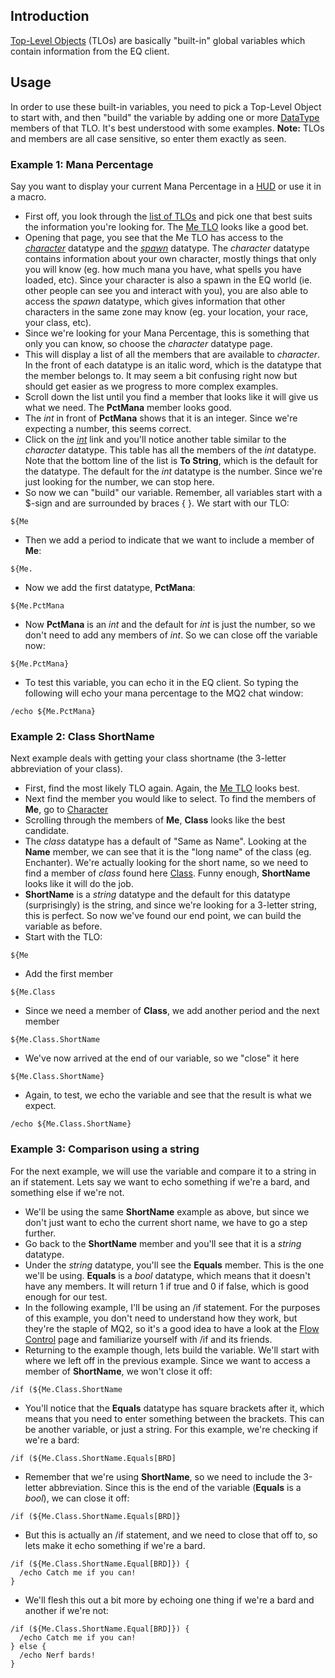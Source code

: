 ## Introduction

[Top-Level Objects](../top-level-objects/top-level-objects.md) (TLOs) are basically "built-in" global variables which contain
information from the EQ client.

## Usage

In order to use these built-in variables, you need to pick a Top-Level Object to start with, and then "build" the
variable by adding one or more [DataType](../data-types/data-types.md) members of that TLO. It's best understood with some
examples. **Note:** TLOs and members are all case sensitive, so enter them exactly as seen.

### Example 1: Mana Percentage

Say you want to display your current Mana Percentage in a [HUD](../plugins/mq2hud.md) or use it in a macro.

-   First off, you look through the [list of TLOs](../top-level-objects/top-level-objects.md) and pick one that best suits the
    information you're looking for. The [Me TLO](../top-level-objects/tlo-me.md) looks like a good bet.
-   Opening that page, you see that the Me TLO has access to the [*character*](../data-types/datatype-character.md) datatype
    and the [*spawn*](../data-types/datatype-spawn.md) datatype. The *character* datatype contains information about your own
    character, mostly things that only you will know (eg. how much mana you have, what spells you have loaded, etc).
    Since your character is also a spawn in the EQ world (ie. other people can see you and interact with you), you are
    also able to access the *spawn* datatype, which gives information that other characters in the same zone may know
    (eg. your location, your race, your class, etc).
-   Since we're looking for your Mana Percentage, this is something that only you can know, so choose the *character*
    datatype page.
-   This will display a list of all the members that are available to *character*. In the front of each datatype is an
    italic word, which is the datatype that the member belongs to. It may seem a bit confusing right now but should get
    easier as we progress to more complex examples.
-   Scroll down the list until you find a member that looks like it will give us what we need. The **PctMana** member
    looks good.
-   The *int* in front of **PctMana** shows that it is an integer. Since we're expecting a number, this seems correct.
-   Click on the *[int](../data-types/datatype-int.md)* link and you'll notice another table similar to the *character*
    datatype. This table has all the members of the *int* datatype. Note that the bottom line of the list is **To
    String**, which is the default for the datatype. The default for the *int* datatype is the number. Since we're just
    looking for the number, we can stop here.
-   So now we can "build" our variable. Remember, all variables start with a $-sign and are surrounded by braces { }. We
    start with our TLO:

`${Me`

-   Then we add a period to indicate that we want to include a member of **Me**:

`${Me.`

-   Now we add the first datatype, **PctMana**:

`${Me.PctMana`

-   Now **PctMana** is an *int* and the default for *int* is just the number, so we don't need to add any members of
    *int*. So we can close off the variable now:

`${Me.PctMana}`

-   To test this variable, you can echo it in the EQ client. So typing the following will echo your mana percentage to
    the MQ2 chat window:

`/echo ${Me.PctMana}`

### Example 2: Class ShortName

Next example deals with getting your class shortname (the 3-letter abbreviation of your class).

-   First, find the most likely TLO again. Again, the [Me TLO](../top-level-objects/tlo-me.md) looks best.
-   Next find the member you would like to select. To find the members of **Me**, go to
    [Character](../data-types/datatype-character.md)
-   Scrolling through the members of **Me**, **Class** looks like the best candidate.
-   The *class* datatype has a default of "Same as Name". Looking at the **Name** member, we can see that it is the
    "long name" of the class (eg. Enchanter). We're actually looking for the short name, so we need to find a member of
    *class* found here [Class](../data-types/datatype-class.md). Funny enough, **ShortName** looks like it will do the job.
-   **ShortName** is a *string* datatype and the default for this datatype (surprisingly) is the string, and since we're
    looking for a 3-letter string, this is perfect. So now we've found our end point, we can build the variable as
    before.
-   Start with the TLO:

`${Me`

-   Add the first member

`${Me.Class`

-   Since we need a member of **Class**, we add another period and the next member

`${Me.Class.ShortName`

-   We've now arrived at the end of our variable, so we "close" it here

`${Me.Class.ShortName}`

-   Again, to test, we echo the variable and see that the result is what we expect.

`/echo ${Me.Class.ShortName}`

### Example 3: Comparison using a string

For the next example, we will use the variable and compare it to a string in an if statement. Lets say we want to echo
something if we're a bard, and something else if we're not.

-   We'll be using the same **ShortName** example as above, but since we don't just want to echo the current short name,
    we have to go a step further.
-   Go back to the **ShortName** member and you'll see that it is a *string* datatype.
-   Under the *string* datatype, you'll see the **Equals** member. This is the one we'll be using. **Equals** is a
    *bool* datatype, which means that it doesn't have any members. It will return 1 if true and 0 if false, which is
    good enough for our test.
-   In the following example, I'll be using an /if statement. For the purposes of this example, you don't need to
    understand how they work, but they're the staple of MQ2, so it's a good idea to have a look at the [Flow
    Control](flow-control.md) page and familiarize yourself with /if and its friends.
-   Returning to the example though, lets build the variable. We'll start with where we left off in the previous
    example. Since we want to access a member of **ShortName**, we won't close it off:

`/if (${Me.Class.ShortName`

-   You'll notice that the **Equals** datatype has square brackets after it, which means that you need to enter
    something between the brackets. This can be another variable, or just a string. For this example, we're checking if
    we're a bard:

`/if (${Me.Class.ShortName.Equals[BRD]`

-   Remember that we're using **ShortName**, so we need to include the 3-letter abbreviation. Since this is the end of
    the variable (**Equals** is a *bool*), we can close it off:

`/if (${Me.Class.ShortName.Equals[BRD]}`

-   But this is actually an /if statement, and we need to close that off to, so lets make it echo something if we're a
    bard.

`/if (${Me.Class.ShortName.Equal[BRD]}) {`  
`  /echo Catch me if you can!`  
`}`

-   We'll flesh this out a bit more by echoing one thing if we're a bard and another if we're not:

`/if (${Me.Class.ShortName.Equal[BRD]}) {`  
`  /echo Catch me if you can!`  
`} else {`  
`  /echo Nerf bards!`  
`}`


